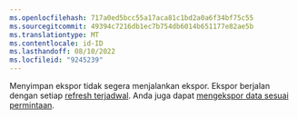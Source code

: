 ```yaml
---
ms.openlocfilehash: 717a0ed5bcc55a17aca81c1bd2a0a6f34bf75c55
ms.sourcegitcommit: 49394c7216db1ec7b754db6014b651177e82ae5b
ms.translationtype: MT
ms.contentlocale: id-ID
ms.lasthandoff: 08/10/2022
ms.locfileid: "9245239"
---
```

Menyimpan ekspor tidak segera menjalankan ekspor. Ekspor berjalan dengan setiap [refresh terjadwal](../schedule-refresh.md). Anda juga dapat [mengekspor data sesuai permintaan](../export-destinations.md#run-exports-on-demand).